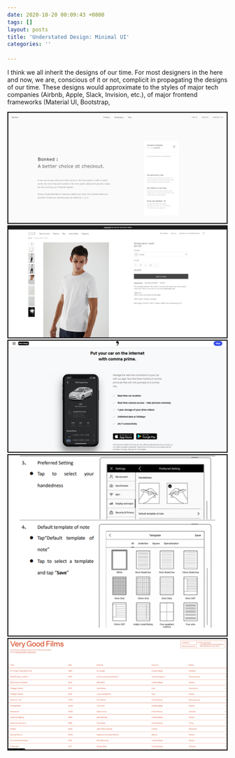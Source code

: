 ```yaml
---
date: 2020-10-20 00:09:43 +0800
tags: []
layout: posts
title: 'Understated Design: Minimal UI'
categories: ''

---
```

I think we all inherit the designs of our time. For most designers in the here and now, we are, conscious of it or not, complicit in propagating the designs of our time. These designs would approximate to the styles of major tech companies (Airbnb, Apple, Slack, Invision, etc.), of major frontend frameworks (Material UI, Bootstrap, 

![](/uploads/image-1.png)![](/uploads/image-3.png)![](/uploads/image-5.png)![](/uploads/image-6.png)![](/uploads/image-7.png)